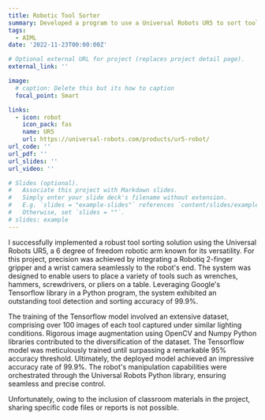 ```yaml
---
title: Robotic Tool Sorter
summary: Developed a program to use a Universal Robots UR5 to sort tools. Python program utilizes tensorflow library for deep learning of tool image datasets.
tags:
  - AIML
date: '2022-11-23T00:00:00Z'

# Optional external URL for project (replaces project detail page).
external_link: ''

image:
  # caption: Delete this but its how to caption
  focal_point: Smart

links:
  - icon: robot
    icon_pack: fas
    name: UR5
    url: https://universal-robots.com/products/ur5-robot/
url_code: ''
url_pdf: ''
url_slides: ''
url_video: ''

# Slides (optional).
#   Associate this project with Markdown slides.
#   Simply enter your slide deck's filename without extension.
#   E.g. `slides = "example-slides"` references `content/slides/example-slides.md`.
#   Otherwise, set `slides = ""`.
# slides: example
---
```


I successfully implemented a robust tool sorting solution using the Universal Robots UR5, a 6 degree of freedom robotic arm known for its versatility. For this project, precision was achieved by integrating a Robotiq 2-finger gripper and a wrist camera seamlessly to the robot's end. The system was designed to enable users to place a variety of tools such as wrenches, hammers, screwdrivers, or pliers on a table. Leveraging Google's Tensorflow library in a Python program, the system exhibited an outstanding tool detection and sorting accuracy of 99.9%.

The training of the Tensorflow model involved an extensive dataset, comprising over 100 images of each tool captured under similar lighting conditions. Rigorous image augmentation using OpenCV and Numpy Python libraries contributed to the diversification of the dataset. The Tensorflow model was meticulously trained until surpassing a remarkable 95% accuracy threshold. Ultimately, the deployed model achieved an impressive accuracy rate of 99.9%. The robot's manipulation capabilities were orchestrated through the Universal Robots Python library, ensuring seamless and precise control.

Unfortunately, owing to the inclusion of classroom materials in the project, sharing specific code files or reports is not possible.